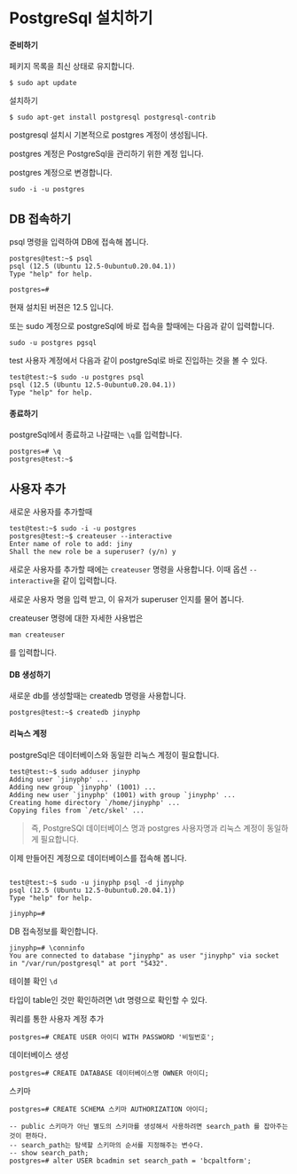 # PostgreSql 설치하기



#### 준비하기

페키지 목록을 최신 상태로 유지합니다.

```
$ sudo apt update
```



설치하기

```
$ sudo apt-get install postgresql postgresql-contrib
```



postgresql 설치시 기본적으로 postgres 계정이 생성됩니다.

postgres 계정은 PostgreSql을 관리하기 위한 계정 입니다.

postgres 계정으로 변경합니다.

```
sudo -i -u postgres
```



## DB 접속하기

psql 명령을 입력하여 DB에 접속해 봅니다.



```
postgres@test:~$ psql
psql (12.5 (Ubuntu 12.5-0ubuntu0.20.04.1))
Type "help" for help.

postgres=#
```

현재 설치된 버젼은 12.5 입니다.



또는 sudo 계정으로 postgreSql에 바로 접속을 할때에는 다음과 같이 입력합니다.

```
sudo -u postgres pgsql
```

test 사용자 계정에서 다음과 같이 postgreSql로 바로 진입하는 것을 볼 수 있다.

```
test@test:~$ sudo -u postgres psql
psql (12.5 (Ubuntu 12.5-0ubuntu0.20.04.1))
Type "help" for help.

```



#### 종료하기

postgreSql에서 종료하고 나갈때는 `\q`를 입력합니다.

```
postgres=# \q
postgres@test:~$
```



## 사용자 추가

새로운 사용자를 추가할때

```
test@test:~$ sudo -i -u postgres
postgres@test:~$ createuser --interactive
Enter name of role to add: jiny
Shall the new role be a superuser? (y/n) y
```

새로운 사용자를 추가할 때에는 `createuser` 명령을 사용합니다. 이때 옵션 `--interactive`을 같이 입력합니다.

새로운 사용자 명을 입력 받고, 이 유저가 superuser 인지를 물어 봅니다.



createuser 명령에 대한 자세한 사용법은 

```
man createuser
```

 를 입력합니다.





#### DB 생성하기

새로운 db를 생성할때는 createdb 명령을 사용합니다.

```
postgres@test:~$ createdb jinyphp
```



#### 리눅스 계정

postgreSql은 데이터베이스와 동일한 리눅스 계정이 필요합니다.

```
test@test:~$ sudo adduser jinyphp
Adding user `jinyphp' ...
Adding new group `jinyphp' (1001) ...
Adding new user `jinyphp' (1001) with group `jinyphp' ...
Creating home directory `/home/jinyphp' ...
Copying files from `/etc/skel' ...

```



> 즉, PostgreSQl 데이터베이스 명과 postgres 사용자명과 리눅스 계정이 동일하게 필요합니다.



이제 만들어진 계정으로 데이터베이스를 접속해 봅니다.

```

test@test:~$ sudo -u jinyphp psql -d jinyphp
psql (12.5 (Ubuntu 12.5-0ubuntu0.20.04.1))
Type "help" for help.

jinyphp=#

```



DB 접속정보를 확인합니다.

```
jinyphp=# \conninfo
You are connected to database "jinyphp" as user "jinyphp" via socket in "/var/run/postgresql" at port "5432".
```



테이블 확인 `\d`

타입이 table인 것만 확인하려면 \dt 명령으로 확인할 수 있다.





쿼리를 통한 사용자 계정 추가

```
postgres=# CREATE USER 아이디 WITH PASSWORD '비밀번호';
```



데이터베이스 생성

```
postgres=# CREATE DATABASE 데이터베이스명 OWNER 아이디;
```



스키마 

```
postgres=# CREATE SCHEMA 스키마 AUTHORIZATION 아이디;

-- public 스키마가 아닌 별도의 스키마를 생성해서 사용하려면 search_path 를 잡아주는 것이 편하다.
-- search_path는 탐색할 스키마의 순서를 지정해주는 변수다.
-- show search_path;
postgres=# alter USER bcadmin set search_path = 'bcpaltform';
```

